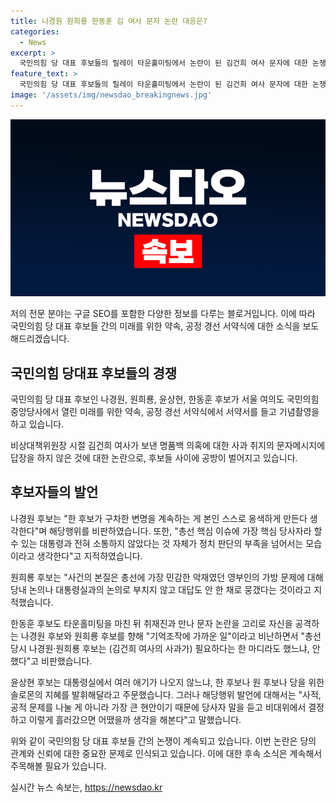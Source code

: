 ```yaml
---
title: 나경원 원희룡 한동훈 김 여사 문자 논란 대응은?
categories:
  - News
excerpt: >
  국민의힘 당 대표 후보들의 릴레이 타운홀미팅에서 논란이 된 김건희 여사 문자에 대한 논쟁이 고조되고 있다. 나경원, 원희룡 후보는 해당 논란을 심화시키며 한동훈 후보를 겨냥했고, 한동훈 후보는 이에 반박했다. 논란은 총선에서의 역할과 대통령과의 소통 등을 두고 확대되고 있으며, 윤상현 후보는 이를 토대로 당의 신뢰성에 대한 우려를 표명했다. 경우에 따라 사과와 책임 회피로 비판되는 후보들의 행보가 논란을 확산시키고 있다.
feature_text: >
  국민의힘 당 대표 후보들의 릴레이 타운홀미팅에서 논란이 된 김건희 여사 문자에 대한 논쟁이 고조되고 있다. 나경원, 원희룡 후보는 해당 논란을 심화시키며 한동훈 후보를 겨냥했고, 한동훈 후보는 이에 반박했다. 논란은 총선에서의 역할과 대통령과의 소통 등을 두고 확대되고 있으며, 윤상현 후보는 이를 토대로 당의 신뢰성에 대한 우려를 표명했다. 경우에 따라 사과와 책임 회피로 비판되는 후보들의 행보가 논란을 확산시키고 있다.
image: '/assets/img/newsdao_breakingnews.jpg'
---
```


<p><img src="/assets/img/newsdao_breakingnews.jpg" alt="implanttips 속보" /></p>

<p>저의 전문 분야는 구글 SEO를 포함한 다양한 정보를 다루는 블로거입니다. 이에 따라 국민의힘 당 대표 후보들 간의 미래를 위한 약속, 공정 경선 서약식에 대한 소식을 보도해드리겠습니다.</p>

<h2 data-ke-size="size26">국민의힘 당대표 후보들의 경쟁</h2>

<p>국민의힘 당 대표 후보인 나경원, 원희룡, 윤상현, 한동훈 후보가 서울 여의도 국민의힘 중앙당사에서 열린 미래를 위한 약속, 공정 경선 서약식에서 서약서를 들고 기념촬영을 하고 있습니다. </p>

<p data-ke-size="size16">비상대책위원장 시절 김건희 여사가 보낸 명품백 의혹에 대한 사과 취지의 문자메시지에 답장을 하지 않은 것에 대한 논란으로, 후보들 사이에 공방이 벌어지고 있습니다.</p>

<h2 data-ke-size="size26">후보자들의 발언</h2>

<p>나경원 후보는 "한 후보가 구차한 변명을 계속하는 게 본인 스스로 옹색하게 만든다 생각한다"며 해당행위를 비판하였습니다. 또한, "총선 핵심 이슈에 가장 핵심 당사자라 할 수 있는 대통령과 전혀 소통하지 않았다는 것 자체가 정치 판단의 부족을 넘어서는 모습이라고 생각한다"고 지적하였습니다.</p>

<p>원희룡 후보는 "사건의 본질은 총선에 가장 민감한 악재였던 영부인의 가방 문제에 대해 당내 논의나 대통령실과의 논의로 부치지 않고 대답도 안 한 채로 뭉갰다는 것이라고 지적했습니다.</p>

<p>한동훈 후보도 타운홀미팅을 마친 뒤 취재진과 만나 문자 논란을 고리로 자신을 공격하는 나경원 후보와 원희룡 후보를 향해 "기억조작에 가까운 일"이라고 비난하면서 "총선 당시 나경원·원희룡 후보는 (김건희 여사의 사과가) 필요하다는 한 마디라도 했느냐, 안 했다"고 비판했습니다.</p>

<p>윤상현 후보는 대통령실에서 여러 애기가 나오지 않느냐, 한 후보나 원 후보나 당을 위한 솔로몬의 지혜를 발휘해달라고 주문했습니다. 그러나 해당행위 발언에 대해서는 "사적, 공적 문제를 나눌 게 아니라 가장 큰 현안이기 때문에 당사자 말을 듣고 비대위에서 결정하고 이렇게 흘러갔으면 어땠을까 생각을 해본다"고 말했습니다.</p>

<p>위와 같이 국민의힘 당 대표 후보들 간의 논쟁이 계속되고 있습니다. 이번 논란은 당의 관계와 신뢰에 대한 중요한 문제로 인식되고 있습니다. 이에 대한 후속 소식은 계속해서 주목해볼 필요가 있습니다.</p>
실시간 뉴스 속보는, <a href="https://newsdao.kr" rel="dofollow">https://newsdao.kr</a>


